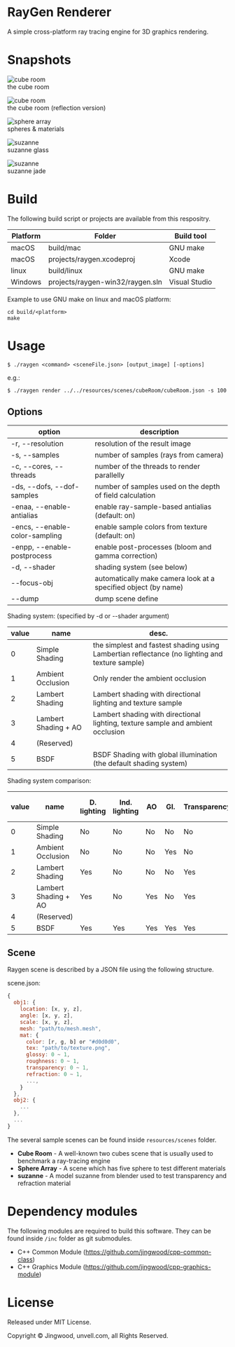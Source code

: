 # RayGen Renderer

A simple cross-platform ray tracing engine for 3D graphics rendering.

# Snapshots

![cube room](resources/scenes/cubeRoom/sample.jpg)<br />
the cube room

![cube room](resources/scenes/cubeRoom/cubeRoom_reflection.jpg)<br />
the cube room (reflection version)

![sphere array](resources/scenes/sphereArray/sample.jpg)<br />
spheres & materials

![suzanne](resources/scenes/suzanne/Suzanne%20Texture.jpg)<br />
suzanne glass

![suzanne](resources/scenes/suzanne/Suzanne%20Jade.jpg)<br />
suzanne jade

# Build 

The following build script or projects are available from this respositry.


| Platform | Folder | Build tool |
|---|---|---|
| macOS | build/mac | GNU make |
| macOS | projects/raygen.xcodeproj | Xcode |
| linux | build/linux | GNU make |
| Windows | projects/raygen-win32/raygen.sln | Visual Studio |

Example to use GNU make on linux and macOS platform:

```shell
cd build/<platform>
make
```

# Usage

```shell
$ ./raygen <command> <sceneFile.json> [output_image] [-options]
```
e.g.:
```shell
$ ./raygen render ../../resources/scenes/cubeRoom/cubeRoom.json -s 100
```

## Options

| option | description |
| --- | --- |
| -r, --resolution | resolution of the result image |
| -s, --samples | number of samples (rays from camera) |
| -c, --cores, --threads | number of the threads to render parallelly |
| -ds, --dofs, --dof-samples | number of samples used on the depth of field calculation |
| -enaa, --enable-antialias | enable ray-sample-based antialias (default: on) |
| -encs, --enable-color-sampling | enable sample colors from texture (default: on) |
| -enpp, --enable-postprocess | enable post-processes (bloom and gamma correction) |
| -d, --shader | shading system (see below) |
| --focus-obj | automatically make camera look at a specified object (by name) |
| --dump | dump scene define |

Shading system: (specified by -d or --shader argument)

| value | name | desc. |
|---|---|---|
| 0 | Simple Shading | the simplest and fastest shading using Lambertian reflectance (no lighting and texture sample) |
| 1 | Ambient Occlusion | Only render the ambient occlusion | 
| 2 | Lambert Shading | Lambert shading with directional lighting and texture sample |
| 3 | Lambert Shading + AO | Lambert shading with directional lighting, texture sample and ambient occlusion |
| 4 | (Reserved) | |
| 5 | BSDF | BSDF Shading with global illumination (the default shading system) |

Shading system comparison:

| value | name | D. lighting | Ind. lighting | AO | GI. | Transparency | Reflection and Refraction | 
|---|---|---|---|---|---|---|---|
| 0 | Simple Shading | No | No | No | No | No | No |
| 1 | Ambient Occlusion | No | No | No | Yes | No | No |
| 2 | Lambert Shading | Yes | No | No | No | Yes | No |
| 3 | Lambert Shading + AO | Yes | No | Yes | No | Yes | No |
| 4 | (Reserved) | | | | | | |
| 5 | BSDF | Yes | Yes | Yes | Yes | Yes | Yes |

## Scene

Raygen scene is described by a JSON file using the following structure.

scene.json:
```js
{
  obj1: {
    location: [x, y, z],
    angle: [x, y, z],
    scale: [x, y, z],
    mesh: "path/to/mesh.mesh",
    mat: {
      color: [r, g, b] or "#d0d0d0",
      tex: "path/to/texture.png",
      glossy: 0 ~ 1,
      roughness: 0 ~ 1,
      transparency: 0 ~ 1,
      refraction: 0 ~ 1,
      ...,
    }
  },
  obj2: {
    ...
  },
  ...
}
```

The several sample scenes can be found inside `resources/scenes` folder.

- **Cube Room** - A well-known two cubes scene that is usually used to benchmark a ray-tracing engine
- **Sphere Array** - A scene which has five sphere to test different materials
- **suzanne** - A model suzanne from blender used to test transparency and refraction material

# Dependency modules

The following modules are required to build this software. They can be found inside `/inc` folder as git submodules.

- C++ Common Module (https://github.com/jingwood/cpp-common-class)
- C++ Graphics Module (https://github.com/jingwood/cpp-graphics-module)

# License

Released under MIT License.

Copyright © Jingwood, unvell.com, all Rights Reserved.
